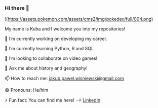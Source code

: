 ### Hi there 👋

!(https://assets.pokemon.com/assets/cms2/img/pokedex/full/004.png)

My name is Kuba and I welcome you into my repositories!

🔭 I’m currently working on developing my career.

🌱 I’m currently learning Python, R and SQL

👯 I’m looking to collaborate on video games!

💬 Ask me about history and geography!

📫 How to reach me: jakub.pawel.wisniewski@gmail.com

😄 Pronouns: He/him

⚡ Fun fact: You can find me here! --> [LinkedIn](https://linkedin.com/in/jakub-wisniewski-a89408188)
